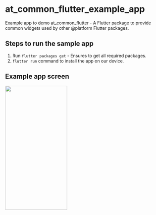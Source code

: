 # at_common_flutter_example_app

Example app to demo at_common_flutter - A Flutter package to provide common widgets used by other @‎platform Flutter packages.

## Steps to run the sample app

1. Run ``` flutter packages get ``` - Ensures to get all required packages.
2. ``` flutter run ``` command to install the app on our device.

## Example app screen

<img src="https://github.com/atsign-foundation/at_widgets/blob/feat/documentation/at_common_flutter/example/example_app.png"  width="200" height="400" />
